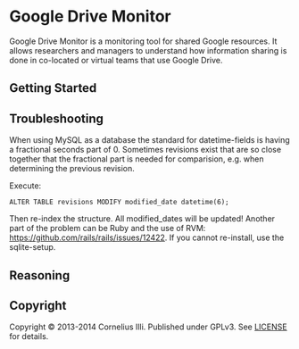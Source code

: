 Google Drive Monitor
====================

Google Drive Monitor is a monitoring tool for shared Google resources.
It allows researchers and managers to understand how information sharing is done in co-located or virtual teams that use Google Drive.

Getting Started
---------------

Troubleshooting
---------------
When using MySQL as a database the standard for datetime-fields is having a fractional seconds part of 0.
Sometimes revisions exist that are so close together that the fractional part is needed for comparision, e.g. when determining the previous revision.

Execute:

```
ALTER TABLE revisions MODIFY modified_date datetime(6);
```

Then re-index the structure. All modified_dates will be updated!
Another part of the problem can be Ruby and the use of RVM: https://github.com/rails/rails/issues/12422.
If you cannot re-install, use the sqlite-setup.

Reasoning
---------

Copyright
---------
Copyright © 2013-2014 Cornelius Illi. Published under GPLv3. See [LICENSE](LICENSE.txt) for details.